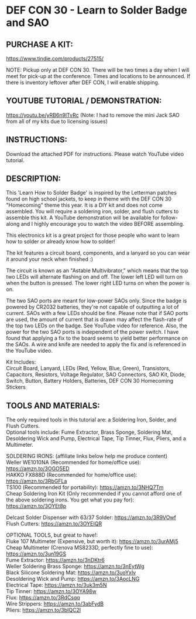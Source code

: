 # DEF CON 30 - Learn to Solder Badge and SAO

## PURCHASE A KIT:
https://www.tindie.com/products/27515/

NOTE: Pickup only at DEF CON 30. There will be two times a day when I will meet for pick-up at the conference. Times and locations to be announced. If there is inventory leftover after DEF CON, I will enable shipping.

## YOUTUBE TUTORIAL / DEMONSTRATION: 
https://youtu.be/yRB6n9lTvRc
(Note: I had to remove the mini Jack SAO from all of my kits due to licensing issues)

## INSTRUCTIONS:  
Download the attached PDF for instructions.  Please watch YouTube video tutorial.  

## DESCRIPTION:  
This 'Learn How to Solder Badge' is inspired by the Letterman patches found on high school jackets, to keep in theme with the DEF CON 30 "Homecoming" theme this year.  It is a DIY kit and does not come assembled.  You will require a soldering iron, solder, and flush cutters to assemble this kit.  A YouTube demonstration will be available for follow-along and I highly encourage you to watch the video BEFORE assembling.

This electronics kit is a great project for those people who want to learn how to solder or already know how to solder!

The kit features a circuit board, components, and a lanyard so you can wear it around your neck when finished :)

The circuit is known as an "Astable Multivibrator," which means that the top two LEDs will alternate flashing on and off. The lower left LED will turn on when the button is pressed. The lower right LED turns on when the power is on.

The two SAO ports are meant for low-power SAOs only.  Since the badge is powered by CR2032 batteries, they're not capable of outputting a lot of current.  SAOs with a few LEDs should be fine.  Please note that if SAO ports are used, the amount of current that is drawn may affect the flash-rate of the top two LEDs on the badge.  See YouTube video for reference.  Also, the power for the two SAO ports is independent of the power switch.  I have found that applying a fix to the board seems to yield better performance on the SAOs.  A wire and knife are needed to apply the fix and is referenced in the YouTube video.

Kit Includes:  
Circuit Board, Lanyard, LEDs (Red, Yellow, Blue, Green), Transistors, Capacitors, Resistors, Voltage Regulator, SAO Connectors, SAO Kit, Diode, Switch, Button, Battery Holders, Batteries, DEF CON 30 Homecoming Stickers

## TOOLS AND MATERIALS:  
The only required tools in this tutorial are: a Soldering Iron, Solder, and Flush Cutters.  
Optional tools include: Fume Extractor, Brass Sponge, Soldering Mat, Desoldering Wick and Pump, Electrical Tape, Tip Tinner, Flux, Pliers, and a Multimeter.  

SOLDERING IRONS:  (affiliate links below help me produce content)  
Weller WE1010NA (Recommended for home/office use):  https://amzn.to/3OGO5ED  
HAKKO FX888D (Recommended for home/office use):  https://amzn.to/3RbGFLa  
TS100 (Recommended for portability):  https://amzn.to/3NHQ7Tm  
Cheap Soldering Iron Kit (Only recommended if you cannot afford one of the above soldering irons.  You get what you pay for):  https://amzn.to/3OYEt8p  

Delcast Solder Dispenser with 63/37 Solder:  https://amzn.to/3R9VOwf  
Flush Cutters:  https://amzn.to/3OYEIQR  

OPTIONAL TOOLS, but great to have!:  
Fluke 107 Multimeter (Expensive, but worth it):  https://amzn.to/3urAMj5  
Cheap Multimeter (Crenova MS8233D, perfectly fine to use):  https://amzn.to/3un19GS  
Fume Extractor:  https://amzn.to/3nDKtr6  
Weller Soldering Brass Sponge:  https://amzn.to/3nEytWg  
Black Silicone Soldering Mat:  https://amzn.to/3uoYxIv  
Desoldering Wick and Pump:  https://amzn.to/3AocLNG  
Electrical Tape:  https://amzn.to/3uk3m5N  
Tip Tinner:  https://amzn.to/3OYA98w  
Flux:  https://amzn.to/3RdCsqq  
Wire Strippers:  https://amzn.to/3abFydB  
Pliers:  https://amzn.to/3bIQC2l  
